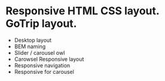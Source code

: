 # Responsive HTML CSS layout. GoTrip layout.

- Desktop layout
- BEM naming
- Slider / carousel owl
- Carowsel Responsive layout
- Responsive navigation
- Responsive for carousel
